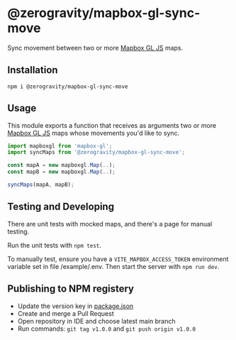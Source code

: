 # @zerogravity/mapbox-gl-sync-move

Sync movement between two or more [Mapbox GL JS](https://www.mapbox.com/mapbox-gl-js) maps.

## Installation

```
npm i @zerogravity/mapbox-gl-sync-move
```

## Usage

This module exports a function that receives as arguments two or more [Mapbox GL JS](https://www.mapbox.com/mapbox-gl-js) maps whose movements you'd like to sync.

```js
import mapboxgl from 'mapbox-gl';
import syncMaps from '@zerogravity/mapbox-gl-sync-move';

const mapA = new mapboxgl.Map(..);
const mapB = new mapboxgl.Map(..);

syncMaps(mapA, mapB);
```

## Testing and Developing

There are unit tests with mocked maps, and there's a page for manual testing.

Run the unit tests with `npm test`.

To manually test, ensure you have a `VITE_MAPBOX_ACCESS_TOKEN` environment variable set in file /example/.env. Then start the server with `npm run dev`.

## Publishing to NPM registery

- Update the version key in [package.json](https://github.com/ZeroGravityOy/mapbox-gl-compare/blob/main/package.json)
- Create and merge a Pull Request
- Open repository in IDE and choose latest main branch
- Run commands: `git tag v1.0.0` and `git push origin v1.0.0`
